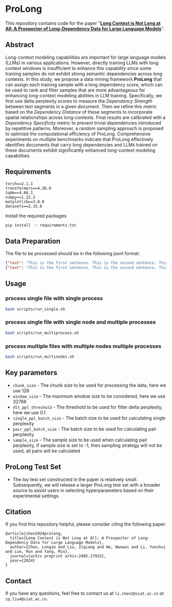 # ProLong

This repository contains code for the paper "**[Long Context is Not Long at All: A Prospector of Long-Dependency Data for Large Language Models](https://arxiv.org/abs/2405.17915)**".

## Abstract

Long-context modeling capabilities are important for large language models (LLMs) in various applications. However, directly training LLMs with long context windows is insufficient to enhance this capability since some training samples do not exhibit strong semantic dependencies across long contexts.
In this study, we propose a data mining framework **ProLong** that can assign each training sample with a long dependency score, which can be used to rank and filter samples that are more advantageous for enhancing long-context modeling abilities in LLM training. Specifically, we first use delta perplexity scores to measure the *Dependency Strength* between text segments in a given document. Then we refine this metric based on the *Dependency Distance* of these segments to incorporate spatial relationships across long-contexts. Final results are calibrated with a *Dependency Specificity* metric to prevent trivial dependencies introduced by repetitive patterns. Moreover, a random sampling approach is proposed to optimize the computational efficiency of ProLong. Comprehensive experiments on multiple benchmarks indicate that ProLong effectively identifies documents that carry long dependencies and LLMs trained on these documents exhibit significantly enhanced long-context modeling capabilities.

## Requirements
```
torch==2.1.1
transformers==4.36.0
tqdm==4.66.1
numpy==1.22.2
matplotlib==3.8.0
datasets==2.15.0
```

Install the required packages
```bash
pip install -r requirements.txt
```

## Data Preparation
The file to be processed should be in the following jsonl format:
```json
{"text": "This is the first sentence. This is the second sentence. This is the third sentence."}
{"text": "This is the first sentence. This is the second sentence. This is the third sentence."}
```

## Usage

### process single file with single process
```bash
bash scripts/run_single.sh
```

### process single file with single node and multiple processes
```bash
bash scripts/run_multiprocess.sh
```

### process multiple files with multiple nodes multiple processes
```bash
bash scripts/run_multinodes.sh
```

## Key parameters
* `chunk_size` - The chunk size to be used for processing the data, here we use 128
* `window_size` - The maximum window size to be considered, here we use 32768
* `dlt_ppl_threshold` - The threshold to be used for filter delta perplexity, here we use 0.1
* `single_ppl_batch_size` - The batch size to be used for calculating single perplexity
* `pair_ppl_batch_size` - The batch size to be used for calculating pair perplexity
* `sample_size` - The sample size to be used when calculating pair perplexity, if sample size is set to -1, then sampling strategy will not be used, all pairs will be calculated

## ProLong Test Set
* The toy test set constructed in the paper is relatively small. Subsequently, we will release a larger ProLong test set with a broader source to assist users in selecting hyperparameters based on their experimental settings.

## Citation

If you find this repository helpful, please consider citing the following paper:

```
@article{chen2024prolong,
  title={Long Context is Not Long at All: A Prospector of Long-Dependency Data for Large Language Models},
  author={Chen, Longze and Liu, Ziqiang and He, Wanwei and Li, Yunshui and Luo, Run and Yang, Min},
  journal={arXiv preprint arXiv:2405.17915},
  year={2024}
}
```

## Contact
<!-- email -->

If you have any questions, feel free to contact us at `lz.chen2@siat.ac.cn` or `zq.liu4@siat.ac.cn`.
